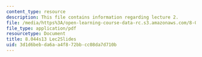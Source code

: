 ```yaml
---
content_type: resource
description: This file contains information regarding lecture 2.
file: /media/https%3A/open-learning-course-data-rc.s3.amazonaws.com/8-044-statistical-physics-i-spring-2013/3d1d6bebda6aa4f872bbcc08da7d710b_MIT8_044S13_L2.pdf
file_type: application/pdf
resourcetype: Document
title: 8.044s13 Lec2Slides
uid: 3d1d6beb-da6a-a4f8-72bb-cc08da7d710b
---
```

